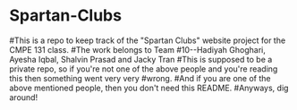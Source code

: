 # Spartan-Clubs
#This is a repo to keep track of the "Spartan Clubs" website project for the CMPE 131 class. 
#The work belongs to Team #10--Hadiyah Ghoghari, Ayesha Iqbal, Shalvin Prasad and Jacky Tran
#This is supposed to be a private repo, so if you're not one of the above people and you're reading this then something went very very #wrong.
#And if you are one of the above mentioned people, then you don't need this README.
#Anyways, dig around!
